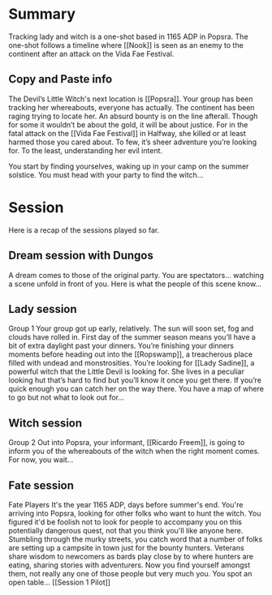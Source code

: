 # Summary

Tracking lady and witch is a one-shot based in 1165 ADP in Popsra. The one-shot follows a timeline where [[Nook]] is seen as an enemy to the continent after an attack on the Vida Fae Festival.

## Copy and Paste info

The Devil’s Little Witch's next location is [[Popsra]]. Your group has been tracking her whereabouts, everyone has actually. The continent has been raging trying to locate her. An absurd bounty is on the line afterall. Though for some it wouldn’t be about the gold, it will be about justice. For in the fatal attack on the [[Vida Fae Festival]] in Halfway, she killed or at least harmed those you cared about. To few, it’s sheer adventure you’re looking for. To the least, understanding her evil intent.

You start by finding yourselves, waking up in your camp on the summer solstice. You must head with your party to find the witch…

# Session

Here is a recap of the sessions played so far.

## Dream session with Dungos

A dream comes to those of the original party. You are spectators... watching a scene unfold in front of you. Here is what the people of this scene know…

## Lady session

Group 1
Your group got up early, relatively. The sun will soon set, fog and clouds have rolled in. First day of the summer season means you’ll have a bit of extra daylight past your dinners. You’re finishing your dinners moments before heading out into the [[Ropswamp]], a treacherous place filled with undead and monstrosities. You’re looking for [[Lady Sadine]], a powerful witch that the Little Devil is looking for. She lives in a peculiar looking hut that’s hard to find but you’ll know it once you get there. If you’re quick enough you can catch her on the way there. You have a map of where to go but not what to look out for…


## Witch session

Group 2
Out into Popsra, your informant, [[Ricardo Freem]], is going to inform you of the whereabouts of the witch when the right moment comes. For now, you wait…


## Fate session

Fate Players
It's the year 1165 ADP, days before summer's end. You're arriving into Popsra, looking for other folks who want to hunt the witch. You figured it'd be foolish not to look for people to accompany you on this potentially dangerous quest, not that you think you'll like anyone here. Stumbling through the murky streets, you catch word that a number of folks are setting up a campsite in town just for the bounty hunters. Veterans share wisdom to newcomers as bards play close by to where hunters are eating, sharing stories with adventurers. Now you find yourself amongst them, not really any one of those people but very much you. You spot an open table...
[[Session 1 Pilot]]